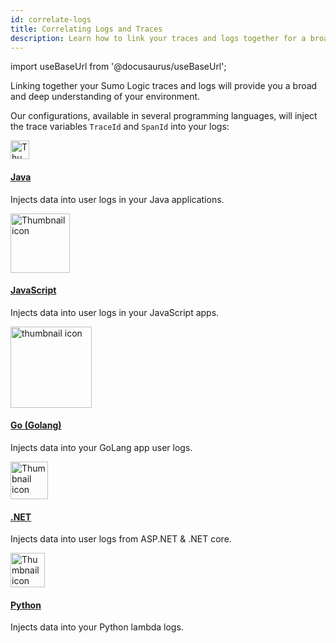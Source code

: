 ```yaml
---
id: correlate-logs
title: Correlating Logs and Traces
description: Learn how to link your traces and logs together for a broad and deep understanding of your environment.
---
```


import useBaseUrl from '@docusaurus/useBaseUrl';

Linking together your Sumo Logic traces and logs will provide you a broad and deep understanding of your environment.

Our configurations, available in several programming languages, will inject the trace variables `TraceId` and `SpanId` into your logs:

<div className="box-wrapper" markdown="1">
<div className="box smallbox1 card">
  <div className="container">
  <img src='https://upload.wikimedia.org/wikipedia/en/thumb/3/30/Java_programming_language_logo.svg/131px-Java_programming_language_logo.svg.png' alt="Thumbnail icon" width="30"/>
  <h4><a href="/docs/apm/traces/get-started-transaction-tracing/opentelemetry-instrumentation/java/traceid-spanid-injection-into-logs-configuration">Java</a></h4>
  <p>Injects data into user logs in your Java applications.</p>
  </div>
</div>
<div className="box smallbox2 card">
  <div className="container">
  <img src='https://www.freepnglogos.com/uploads/javascript-png/javascript-logo-transparent-logo-javascript-images-3.png' alt="Thumbnail icon" width="95"/>
  <h4><a href="/docs/apm/traces/get-started-transaction-tracing/opentelemetry-instrumentation/javascript/traceid-spanid-injection-into-logs">JavaScript</a></h4>
  <p>Injects data into user logs in your JavaScript apps.</p>
  </div>
</div>
  <div className="box smallbox3 card">
    <div className="container">
    <img src={useBaseUrl('img/traces/go-logo.png')} alt="thumbnail icon" width="130"/>
    <h4><a href="/docs/apm/traces/get-started-transaction-tracing/opentelemetry-instrumentation/go/traceid-and-spanid-injection-into-logs">Go (Golang)</a></h4>
    <p>Injects data into your GoLang app user logs.</p>
    </div>
  </div>
  <div className="box smallbox4 card">
    <div className="container">
    <img src='https://upload.wikimedia.org/wikipedia/commons/thumb/e/ee/.NET_Core_Logo.svg/512px-.NET_Core_Logo.svg.png' alt="Thumbnail icon" width="60"/>
    <h4><a href="/docs/apm/traces/get-started-transaction-tracing/opentelemetry-instrumentation/net/traceid-spanid-injection-into-logs">.NET</a></h4>
    <p>Injects data into user logs from ASP.NET & .NET core.</p>
    </div>
  </div>
  <div className="box smallbox5 card">
    <div className="container">
    <img src='https://upload.wikimedia.org/wikipedia/commons/c/c3/Python-logo-notext.svg' alt="Thumbnail icon" width="55"/>
    <h4><a href="/docs/apm/traces/get-started-transaction-tracing/opentelemetry-instrumentation/python/traceid-spanid-injection-into-logs">Python</a></h4>
    <p>Injects data into your Python lambda logs.</p>
    </div>
  </div>
</div>
